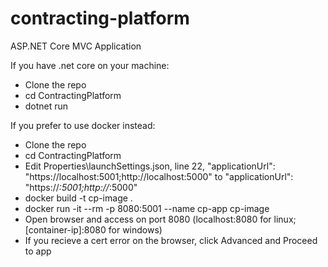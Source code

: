 # contracting-platform

ASP.NET Core MVC Application 

If you have .net core on your machine:

- Clone the repo
- cd ContractingPlatform
- dotnet run

If you prefer to use docker instead:

- Clone the repo
- cd ContractingPlatform
- Edit Properties\launchSettings.json, line 22, "applicationUrl": "https://localhost:5001;http://localhost:5000" to "applicationUrl": "https://*:5001;http://*:5000"
- docker build -t cp-image .
- docker run -it --rm -p 8080:5001 --name cp-app cp-image
- Open browser and access on port 8080 (localhost:8080 for linux; [container-ip]:8080 for windows)
- If you recieve a cert error on the browser, click Advanced and Proceed to app
  
